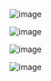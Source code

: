 ![image](https://github.com/Alexander-Isachenkoff/SnakeFX/assets/43242004/c4ad7f46-37bb-4b22-be22-cdc6192356b6)

![image](https://github.com/Alexander-Isachenkoff/SnakeFX/assets/43242004/b1b370b7-9789-4fed-a43c-84ff0ba21e95)

![image](https://github.com/Alexander-Isachenkoff/SnakeFX/assets/43242004/104cfdad-e265-49e2-807b-39f9109dbb63)

![image](https://github.com/Alexander-Isachenkoff/SnakeFX/assets/43242004/a3a087ac-8fc1-491c-8d80-3b30f1b94b45)
